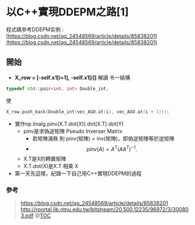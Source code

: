 # 以C++實現DDEPM之路[1]

程式碼參考DDEPM实例 : [https://blog.csdn.net/qq_24548569/article/details/85838201](https://blog.csdn.net/qq_24548569/article/details/85838201)

## 開始
- **X_row = [-self.x1[i+1], -self.x1[i]]** 解讀
令一結構 

```cpp
typedef std::pair<int, int> Double_int;
```

使
```cpp
X_row.push_back(Double_int(vec_AGO.at(i), vec_AGO.at(i + 1)));
```
- 實作np.linalg.pinv(X.T.dot(X)).dot(X.T).dot(Y)
	- pinv是求偽逆矩陣 Pseudo Inverser Matrix
	  - 若矩陣滿秩 則 pinv(矩陣) = inv(矩陣)，即偽逆矩陣等於逆矩陣
	  - $$ pinv(A) =  A^T(AA^T)^{-1}. $$
	- X.T是X的轉置矩陣
	- X.T.dot(X)是X.T 相乘 X
- 第一天先這樣，紀錄一下自己用C++實現DDEPM的過程
	

### 參考

> https://blog.csdn.net/qq_24548569/article/details/85838201
> http://rportal.lib.ntnu.edu.tw/bitstream/20.500.12235/96972/3/300803.pdf
@[TOC](以C++實現DDEPM之路[1])
